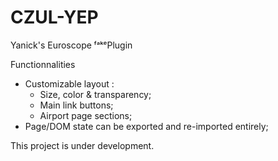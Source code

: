 # CZUL-YEP
Yanick's Euroscope ᶠᵃᵏᵉPlugin

Functionnalities
  - Customizable layout :
       - Size, color & transparency;
       - Main link buttons;
       - Airport page sections;
  - Page/DOM state can be exported and re-imported entirely;
  
  This project is under development.
